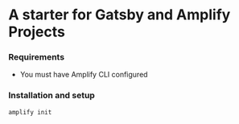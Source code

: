 # A starter for Gatsby and Amplify Projects

### Requirements
- You must have Amplify CLI configured
### Installation and setup

```sh
amplify init
```